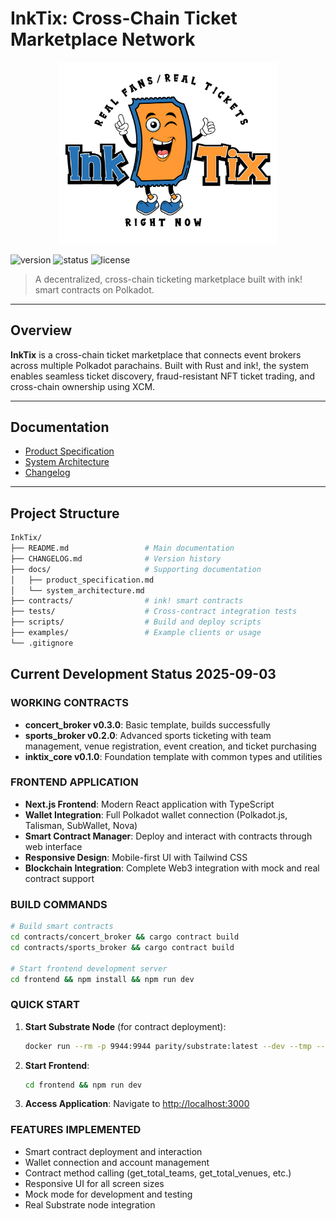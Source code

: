 # InkTix: Cross-Chain Ticket Marketplace Network

<p align="center">
  <img src="./docs/InkTix_logo.png" alt="InkTix Logo" width="350">
</p>

![version](https://img.shields.io/badge/version-v0.4.2-blue)
![status](https://img.shields.io/badge/status-alpha-orange)
![license](https://img.shields.io/badge/license-Apache_r2.0-green)

> A decentralized, cross-chain ticketing marketplace built with ink! smart contracts on Polkadot.

---

## Overview

**InkTix** is a cross-chain ticket marketplace that connects event brokers across multiple Polkadot parachains. Built with Rust and ink!, the system enables seamless ticket discovery, fraud-resistant NFT ticket trading, and cross-chain ownership using XCM.

---

## Documentation

- [Product Specification](./docs/product_specification.md)
- [System Architecture](./docs/system_architecture.md)
- [Changelog](./CHANGELOG.md)

---

## Project Structure

```bash
InkTix/
├── README.md                 # Main documentation
├── CHANGELOG.md              # Version history
├── docs/                     # Supporting documentation
│   ├── product_specification.md
│   └── system_architecture.md
├── contracts/                # ink! smart contracts
├── tests/                    # Cross-contract integration tests
├── scripts/                  # Build and deploy scripts
├── examples/                 # Example clients or usage
└── .gitignore
```

## Current Development Status 2025-09-03

### WORKING CONTRACTS

- **concert_broker v0.3.0**: Basic template, builds successfully
- **sports_broker v0.2.0**: Advanced sports ticketing with team management, venue registration, event creation, and ticket purchasing
- **inktix_core v0.1.0**: Foundation template with common types and utilities

### FRONTEND APPLICATION

- **Next.js Frontend**: Modern React application with TypeScript
- **Wallet Integration**: Full Polkadot wallet connection (Polkadot.js, Talisman, SubWallet, Nova)
- **Smart Contract Manager**: Deploy and interact with contracts through web interface
- **Responsive Design**: Mobile-first UI with Tailwind CSS
- **Blockchain Integration**: Complete Web3 integration with mock and real contract support

### BUILD COMMANDS

```bash
# Build smart contracts
cd contracts/concert_broker && cargo contract build
cd contracts/sports_broker && cargo contract build

# Start frontend development server
cd frontend && npm install && npm run dev
```

### QUICK START

1. **Start Substrate Node** (for contract deployment):

   ```bash
   docker run --rm -p 9944:9944 parity/substrate:latest --dev --tmp --rpc-external --rpc-cors=all --unsafe-rpc-external --rpc-methods=unsafe --execution=wasm --validator
   ```

2. **Start Frontend**:

   ```bash
   cd frontend && npm run dev
   ```

3. **Access Application**: Navigate to [http://localhost:3000](http://localhost:3000)

### FEATURES IMPLEMENTED

- Smart contract deployment and interaction
- Wallet connection and account management
- Contract method calling (get_total_teams, get_total_venues, etc.)
- Responsive UI for all screen sizes
- Mock mode for development and testing
- Real Substrate node integration
